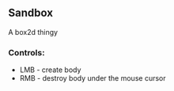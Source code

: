 ## Sandbox

A box2d thingy

### Controls:
* LMB - create body
* RMB - destroy body under the mouse cursor